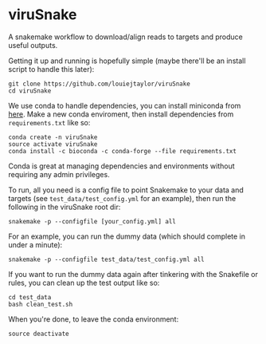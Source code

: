 # viruSnake
A snakemake workflow to download/align reads to targets and produce useful outputs. 

Getting it up and running is hopefully simple (maybe there'll be an install script to handle this later):

    git clone https://github.com/louiejtaylor/viruSnake
    cd viruSnake
    
We use conda to handle dependencies, you can install miniconda from [here](https://conda.io/miniconda.html). Make a new conda enviroment, then install dependencies from `requirements.txt` like so:
    
    conda create -n viruSnake
    source activate viruSnake
    conda install -c bioconda -c conda-forge --file requirements.txt 
    
Conda is great at managing dependencies and environments without requiring any admin privileges.
    
To run, all you need is a config file to point Snakemake to your data and targets (see `test_data/test_config.yml` for an example), then run the following in the viruSnake root dir:

    snakemake -p --configfile [your_config.yml] all
    
For an example, you can run the dummy data (which should complete in under a minute):

    snakemake -p --configfile test_data/test_config.yml all
    
If you want to run the dummy data again after tinkering with the Snakefile or rules, you can clean up the test output like so:

    cd test_data
    bash clean_test.sh

When you're done, to leave the conda environment:

    source deactivate
